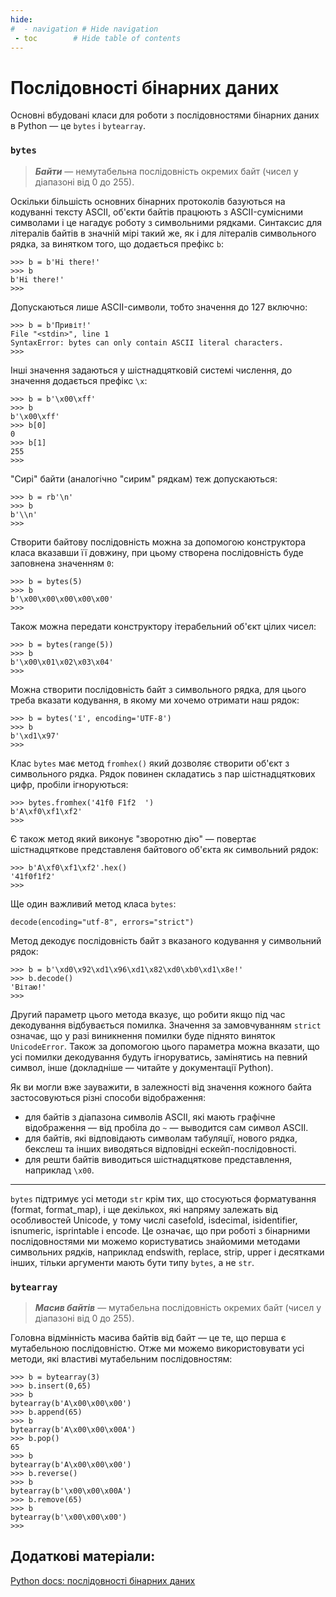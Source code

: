 ```yaml
---
hide:
#  - navigation # Hide navigation
 - toc        # Hide table of contents
---
```


# Послідовності бінарних даних

Основні вбудовані класи для роботи з послідовностями бінарних даних в Python — це `bytes` і `bytearray`.

### `bytes`

> ***Байти*** — немутабельна послідовність окремих байт (чисел у діапазоні від 0 до 255). 

Оскільки більшість основних бінарних протоколів базуються на кодуванні тексту ASCII, об'єкти байтів працюють з ASCII-сумісними символами і це нагадує роботу з символьними рядками. Синтаксис для літералів байтів в значній мірі такий же, як і для літералів символьного рядка, за винятком того, що додається префікс `b`:

	>>> b = b'Hi there!'
	>>> b
	b'Hi there!'
	>>>

Допускаються лише ASCII-символи, тобто значення до 127 включно:

	>>> b = b'Привіт!'
	File "<stdin>", line 1
	SyntaxError: bytes can only contain ASCII literal characters.
	>>>
	
Інші значення задаються у шістнадцятковій системі числення, до значення додається префікс `\x`:

	>>> b = b'\x00\xff'
	>>> b
	b'\x00\xff'
	>>> b[0]
	0
	>>> b[1]
	255
	>>>

"Сирі" байти (аналогічно "сирим" рядкам) теж допускаються:

	>>> b = rb'\n'
	>>> b
	b'\\n'
	>>>
	
Створити байтову послідовність можна за допомогою конструктора класа вказавши її довжину, при цьому створена послідовність буде заповнена значенням `0`:

	>>> b = bytes(5)
	>>> b
	b'\x00\x00\x00\x00\x00'
	>>>
	
Також можна передати конструктору ітерабельний об'єкт цілих чисел:

	>>> b = bytes(range(5))
	>>> b
	b'\x00\x01\x02\x03\x04'
	>>>
	
Можна створити послідовність байт з символьного рядка, для цього треба вказати кодування, в якому ми хочемо отримати наш рядок:

	>>> b = bytes('ї', encoding='UTF-8')
	>>> b
	b'\xd1\x97'
	>>>

Клас `bytes` має метод `fromhex()` який дозволяє створити об'єкт з символьного рядка. Рядок повинен складатись з пар шістнадцяткових цифр, пробіли ігноруються:

	>>> bytes.fromhex('41f0 F1f2  ')
	b'A\xf0\xf1\xf2'
	>>>

Є також метод який виконує "зворотню дію" — повертає шістнадцяткове представленя байтового об'єкта як символьний рядок:

	>>> b'A\xf0\xf1\xf2'.hex()
	'41f0f1f2'
	>>>

Ще один важливий метод класа `bytes`:

	decode(encoding="utf-8", errors="strict")
	 
Метод декодує послідовність байт з вказаного кодування у символьний рядок:
 
	>>> b = b'\xd0\x92\xd1\x96\xd1\x82\xd0\xb0\xd1\x8e!'
	>>> b.decode()
	'Вітаю!'
	>>>
	
Другий параметр цього метода вказує, що робити якщо під час декодування відбувається помилка. Значення за замовчуванням `strict` означає, що у разі виникнення помилки буде піднято виняток `UnicodeError`. Також за допомогою цього параметра можна вказати, що усі помилки декодування будуть ігноруватись, замінятись на певний символ, інше (докладніше — читайте у документації Python). 

Як ви могли вже зауважити, 
в залежності від значення кожного байта застосовуються різні способи відображення:

- для байтів з діапазона символів ASCII, які мають графічне відображення — від пробіла до `~` — выводится сам символ ASCII. 
- для байтів, які відповідають символам табуляції, нового рядка, бекслеш та інших виводяться відповідні ескейп-послідовності.
- для решти байтів виводиться шістнадцяткове представлення, наприклад `\x00`.

---

`bytes` підтримує усі методи `str` крім тих, що стосуються форматування (format, format_map), і ще декількох, які напряму залежать від особливостей Unicode, у тому числі casefold, isdecimal, isidentifier, isnumeric, isprintable і encode. 
Це означає, що при роботі з бінарними послідовностями ми можемо користуватись знайомими методами символьних рядків, наприклад endswith, replace, strip, upper і десятками інших, тільки аргументи мають бути типу `bytes`, а не `str`.







### `bytearray`

> ***Масив байтів*** — мутабельна послідовність окремих байт (чисел у діапазоні від 0 до 255). 

Головна відмінність масива байтів від байт — це те, що перша є мутабельною послідовністю. Отже ми можемо використовувати усі методи, які властиві мутабельним послідовностям:

	>>> b = bytearray(3)
	>>> b.insert(0,65)
	>>> b
	bytearray(b'A\x00\x00\x00')
	>>> b.append(65)
	>>> b
	bytearray(b'A\x00\x00\x00A')
	>>> b.pop()
	65
	>>> b
	bytearray(b'A\x00\x00\x00')
	>>> b.reverse()
	>>> b
	bytearray(b'\x00\x00\x00A')
	>>> b.remove(65)
	>>> b
	bytearray(b'\x00\x00\x00')
	>>>





## Додаткові матеріали:

[Python docs: послідовності бінарних даних](https://docs.python.org/3/library/stdtypes.html#bytearray-objects)
